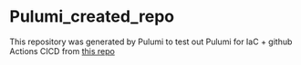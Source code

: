 # Pulumi_created_repo
This repository was generated by Pulumi to test out Pulumi for IaC + github Actions CICD from [this repo](https://github.com/FishBallSandwich/pulumi_github_IaC)
